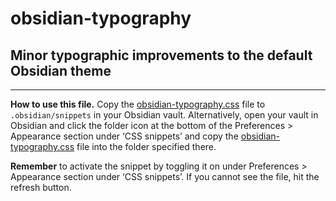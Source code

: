 # obsidian-typography

## Minor typographic improvements to the default Obsidian theme

---

**How to use this file.** Copy the [obsidian-typography.css](obsidian-typography.css) file to `.obsidian/snippets` in your Obsidian vault. Alternatively, open your vault in Obsidian and click the folder icon at the bottom of the Preferences > Appearance section under ‘CSS snippets’ and copy the [obsidian-typography.css](obsidian-typography.css) file into the folder specified there.

**Remember** to activate the snippet by toggling it on under Preferences > Appearance section under ‘CSS snippets’. If you cannot see the file, hit the refresh button.
